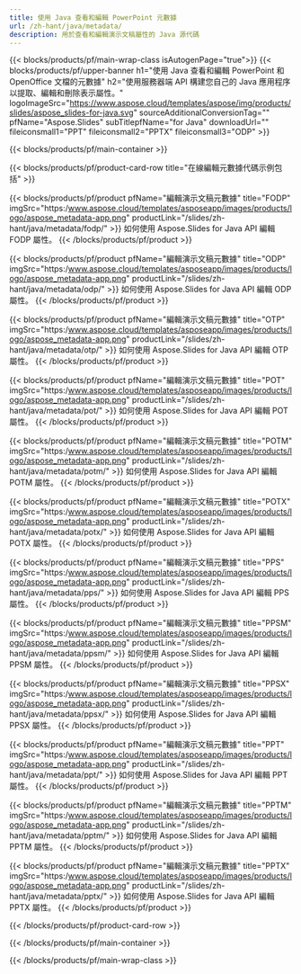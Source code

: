 ```yaml
---
title: 使用 Java 查看和編輯 PowerPoint 元數據
url: /zh-hant/java/metadata/
description: 用於查看和編輯演示文稿屬性的 Java 源代碼
---
```


{{< blocks/products/pf/main-wrap-class isAutogenPage="true">}}
{{< blocks/products/pf/upper-banner h1="使用 Java 查看和編輯 PowerPoint 和 OpenOffice 文檔的元數據" h2="使用服務器端 API 構建您自己的 Java 應用程序以提取、編輯和刪除表示屬性。" logoImageSrc="https://www.aspose.cloud/templates/aspose/img/products/slides/aspose_slides-for-java.svg" sourceAdditionalConversionTag="" pfName="Aspose.Slides" subTitlepfName="for Java" downloadUrl="" fileiconsmall1="PPT" fileiconsmall2="PPTX" fileiconsmall3="ODP" >}}

{{< blocks/products/pf/main-container >}}

{{< blocks/products/pf/product-card-row title="在線編輯元數據代碼示例包括" >}}

{{< blocks/products/pf/product pfName="編輯演示文稿元數據" title="FODP" imgSrc="https:/www.aspose.cloud/templates/asposeapp/images/products/logo/aspose_metadata-app.png" productLink="/slides/zh-hant/java/metadata/fodp/" >}}
如何使用 Aspose.Slides for Java API 編輯 FODP 屬性。
{{< /blocks/products/pf/product >}}

{{< blocks/products/pf/product pfName="編輯演示文稿元數據" title="ODP" imgSrc="https:/www.aspose.cloud/templates/asposeapp/images/products/logo/aspose_metadata-app.png" productLink="/slides/zh-hant/java/metadata/odp/" >}}
如何使用 Aspose.Slides for Java API 編輯 ODP 屬性。
{{< /blocks/products/pf/product >}}

{{< blocks/products/pf/product pfName="編輯演示文稿元數據" title="OTP" imgSrc="https:/www.aspose.cloud/templates/asposeapp/images/products/logo/aspose_metadata-app.png" productLink="/slides/zh-hant/java/metadata/otp/" >}}
如何使用 Aspose.Slides for Java API 編輯 OTP 屬性。
{{< /blocks/products/pf/product >}}

{{< blocks/products/pf/product pfName="編輯演示文稿元數據" title="POT" imgSrc="https:/www.aspose.cloud/templates/asposeapp/images/products/logo/aspose_metadata-app.png" productLink="/slides/zh-hant/java/metadata/pot/" >}}
如何使用 Aspose.Slides for Java API 編輯 POT 屬性。
{{< /blocks/products/pf/product >}}

{{< blocks/products/pf/product pfName="編輯演示文稿元數據" title="POTM" imgSrc="https:/www.aspose.cloud/templates/asposeapp/images/products/logo/aspose_metadata-app.png" productLink="/slides/zh-hant/java/metadata/potm/" >}}
如何使用 Aspose.Slides for Java API 編輯 POTM 屬性。
{{< /blocks/products/pf/product >}}

{{< blocks/products/pf/product pfName="編輯演示文稿元數據" title="POTX" imgSrc="https:/www.aspose.cloud/templates/asposeapp/images/products/logo/aspose_metadata-app.png" productLink="/slides/zh-hant/java/metadata/potx/" >}}
如何使用 Aspose.Slides for Java API 編輯 POTX 屬性。
{{< /blocks/products/pf/product >}}

{{< blocks/products/pf/product pfName="編輯演示文稿元數據" title="PPS" imgSrc="https:/www.aspose.cloud/templates/asposeapp/images/products/logo/aspose_metadata-app.png" productLink="/slides/zh-hant/java/metadata/pps/" >}}
如何使用 Aspose.Slides for Java API 編輯 PPS 屬性。
{{< /blocks/products/pf/product >}}

{{< blocks/products/pf/product pfName="編輯演示文稿元數據" title="PPSM" imgSrc="https:/www.aspose.cloud/templates/asposeapp/images/products/logo/aspose_metadata-app.png" productLink="/slides/zh-hant/java/metadata/ppsm/" >}}
如何使用 Aspose.Slides for Java API 編輯 PPSM 屬性。
{{< /blocks/products/pf/product >}}

{{< blocks/products/pf/product pfName="編輯演示文稿元數據" title="PPSX" imgSrc="https:/www.aspose.cloud/templates/asposeapp/images/products/logo/aspose_metadata-app.png" productLink="/slides/zh-hant/java/metadata/ppsx/" >}}
如何使用 Aspose.Slides for Java API 編輯 PPSX 屬性。
{{< /blocks/products/pf/product >}}

{{< blocks/products/pf/product pfName="編輯演示文稿元數據" title="PPT" imgSrc="https:/www.aspose.cloud/templates/asposeapp/images/products/logo/aspose_metadata-app.png" productLink="/slides/zh-hant/java/metadata/ppt/" >}}
如何使用 Aspose.Slides for Java API 編輯 PPT 屬性。
{{< /blocks/products/pf/product >}}

{{< blocks/products/pf/product pfName="編輯演示文稿元數據" title="PPTM" imgSrc="https:/www.aspose.cloud/templates/asposeapp/images/products/logo/aspose_metadata-app.png" productLink="/slides/zh-hant/java/metadata/pptm/" >}}
如何使用 Aspose.Slides for Java API 編輯 PPTM 屬性。
{{< /blocks/products/pf/product >}}

{{< blocks/products/pf/product pfName="編輯演示文稿元數據" title="PPTX" imgSrc="https:/www.aspose.cloud/templates/asposeapp/images/products/logo/aspose_metadata-app.png" productLink="/slides/zh-hant/java/metadata/pptx/" >}}
如何使用 Aspose.Slides for Java API 編輯 PPTX 屬性。
{{< /blocks/products/pf/product >}}



{{< /blocks/products/pf/product-card-row >}}

{{< /blocks/products/pf/main-container >}}
    
{{< /blocks/products/pf/main-wrap-class >}}